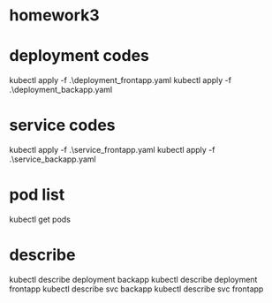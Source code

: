 # homework3

# deployment codes
kubectl apply -f .\deployment_frontapp.yaml
kubectl apply -f .\deployment_backapp.yaml

# service codes
kubectl apply -f .\service_frontapp.yaml
kubectl apply -f .\service_backapp.yaml

# pod list
kubectl get pods

# describe
kubectl describe deployment backapp
kubectl describe deployment frontapp
kubectl describe svc backapp
kubectl describe svc frontapp